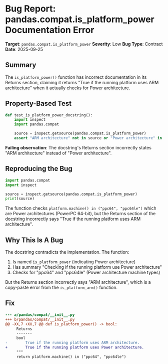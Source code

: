 # Bug Report: pandas.compat.is_platform_power Documentation Error

**Target**: `pandas.compat.is_platform_power`
**Severity**: Low
**Bug Type**: Contract
**Date**: 2025-09-25

## Summary

The `is_platform_power()` function has incorrect documentation in its Returns section, claiming it returns "True if the running platform uses ARM architecture" when it actually checks for Power architecture.

## Property-Based Test

```python
def test_is_platform_power_docstring():
    import inspect
    import pandas.compat

    source = inspect.getsource(pandas.compat.is_platform_power)
    assert "ARM architecture" not in source or "Power architecture" in source.split("Returns")[1].split("---")[1]
```

**Failing observation**: The docstring's Returns section incorrectly states "ARM architecture" instead of "Power architecture".

## Reproducing the Bug

```python
import pandas.compat
import inspect

source = inspect.getsource(pandas.compat.is_platform_power)
print(source)
```

The function checks `platform.machine() in ("ppc64", "ppc64le")` which are Power architectures (PowerPC 64-bit), but the Returns section of the docstring incorrectly says "True if the running platform uses ARM architecture".

## Why This Is A Bug

The docstring contradicts the implementation. The function:
1. Is named `is_platform_power` (indicating Power architecture)
2. Has summary "Checking if the running platform use Power architecture"
3. Checks for "ppc64" and "ppc64le" (Power architecture machine types)

But the Returns section incorrectly says "ARM architecture", which is a copy-paste error from the `is_platform_arm()` function.

## Fix

```diff
--- a/pandas/compat/__init__.py
+++ b/pandas/compat/__init__.py
@@ -XX,7 +XX,7 @@ def is_platform_power() -> bool:
     Returns
     -------
     bool
-        True if the running platform uses ARM architecture.
+        True if the running platform uses Power architecture.
     """
     return platform.machine() in ("ppc64", "ppc64le")
```